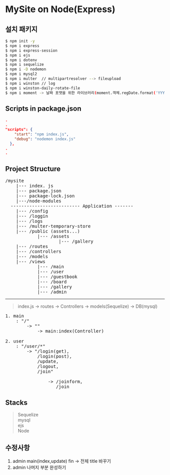 # MySite on Node(Express)

## 설치 패키지 
```bash
$ npm init -y
$ npm i express
$ npm i express-session
$ npm i ejs
$ npm i dotenv
$ npm i sequelize   
$ npm i -D nodemon   
$ npm i mysql2
$ npm i multer  // multipartresolver --> fileupload 
$ npm i winston // log   
$ npm i winston-daily-rotate-file   
$ npm i moment -> 날짜 포맷을 위한 라이브러리(moment.객체.regDate.format('YYYY-MM-DD'))   
```

## Scripts in package.json
```JSON
.
.
"scripts": {
    "start": "npm index.js",
    "debug": "nodemon index.js"
  },
.
.
```

## Project Structure
<pre>
/mysite
    |--- index. js
    |--- package.json
    |--- package-lock.json
    |---/node-modules
  -------------------------- Application -------
    |--- /config
    |--- /loggin
    |--- /logs
    |--- /multer-temporary-store
    |--- /public (assets...)
            |--- /assets
                    |--- /gallery
    |--- /routes
    |--- /controllers
    |--- /models
    |--- /views
            |--- /main
            |--- /user
            |--- /guestbook
            |--- /board
            |--- /gallery
            |--- /admin
</pre>


---
> index.js -> routes -> Controllers -> models(Sequelize) -> DB(mysql)
<pre>
1. main
    : "/"   
        -> "" 
            -> main:index(Controller)   

2. user 
    : "/user/*" 
        -> "/login(get),
            /login(post),
            /update, 
            /logout, 
            /join"

                -> /joinform, 
                   /join
</pre>


## Stacks

> Sequelize   
> mysql   
> ejs   
> Node   



## 수정사항


1. admin main(index,update) fin -> 전체 title 바꾸기    
2. admin 나머지 부분 완성하기   


